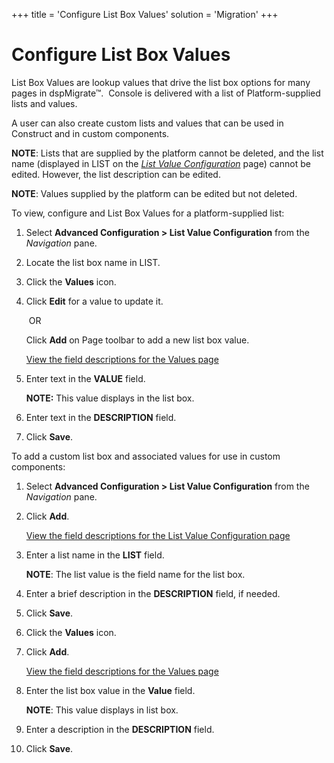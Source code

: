 +++
title = 'Configure List Box Values'
solution = 'Migration'
+++

# Configure List Box Values

List Box Values are lookup values that drive the list box options for
many pages in dspMigrate™.  Console is delivered with a list of
Platform-supplied lists and values.

A user can also create custom lists and values that can be used in
Construct and in custom components.

**NOTE**: Lists that are supplied by the platform cannot be deleted, and
the list name (displayed in LIST on the *[List Value
Configuration](../Page_Desc/List_Value_Configuration)* page) cannot
be edited. However, the list description can be edited.

<span style="font-weight: bold;">NOTE</span>: Values supplied by the
platform can be edited but not deleted.

To view, configure and List Box Values for a platform-supplied list:

1.  Select **Advanced Configuration \> List Value Configuration** from
    the *Navigation* pane.

2.  Locate the list box name in LIST.

3.  Click the **Values** icon.

4.  Click **Edit** for a value to update it.
    
     OR
    
    Click **Add** on Page toolbar to add a new list box value.
    
    [View the field descriptions for the Values
    page](../Page_Desc/Values)

5.  Enter text in the **VALUE** field.
    
    **NOTE:** This value displays in the list box.

6.  Enter text in the **DESCRIPTION** field.

7.  Click **Save**.

To add a custom list box and associated values for use in custom
components:

1.  Select **Advanced Configuration \> List Value Configuration** from
    the *Navigation* pane.

2.  Click **Add**.
    
    [View the field descriptions for the List Value Configuration
    page](../Page_Desc/List_Value_Configuration)

3.  Enter a list name in the **LIST** field.
    
    **NOTE**: The list value is the field name for the list box.

4.  Enter a brief description in the **DESCRIPTION** field, if needed. 

5.  Click **Save**.

6.  Click the **Values** icon.

7.  Click **Add**.
    
    [View the field descriptions for the Values
    page](../Page_Desc/Values)

8.  Enter the list box value in the **Value** field.
    
    **NOTE**: This value displays in list box.

9.  Enter a description in the **DESCRIPTION** field.

10. Click **Save**.

